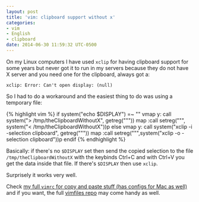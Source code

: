 ```yaml
---
layout: post
title: 'vim: clipboard support without x'
categories:
- vim
- English
- clipboard
date: 2014-06-30 11:59:32 UTC-0500
---
```


On my Linux computers I have used `xclip` for having clipboard support for some years but never got it to run in my servers because they do not have X server and you need one for the clipboard, always got a:

    xclip: Error: Can't open display: (null)

So I had to do a workaround and the easiest thing to do was using a temporary file:

{% highlight vim %}
if system("echo $DISPLAY") =~ ""
  vmap <C-c> y: call system("> /tmp/theClipboardWithoutX", getreg("\""))<CR>
  map <C-v> :call setreg("\"", system("< /tmp/theClipboardWithoutX"))<CR>p
else
  vmap <C-c> y: call system("xclip -i -selection clipboard", getreg("\""))<CR>
  map <C-v> :call setreg("\"",system("xclip -o -selection clipboard"))<CR>p
endif
{% endhighlight %}

Basically: if there's no `$DISPLAY` set then send the copied selection to the file `/tmp/theClipboardWithoutX` with the keybinds Ctrl+C and with Ctrl+V you get the data inside that file. If there's `$DISPLAY` then use `xclip`.

Surprisely it works very well.

Check [my full `vimrc` for copy and paste stuff (has configs for Mac as well)](https://github.com/ghostbar/dotvim/blob/master/vim/rc/copy-n-paste.vimrc) and if you want, the full [vimfiles repo](https://github.com/ghostbar/dotvim) may come handy as well.
